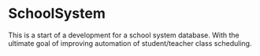 # SchoolSystem
This is a start of a development for a school system database.  With the ultimate goal of improving automation of student/teacher class scheduling.
